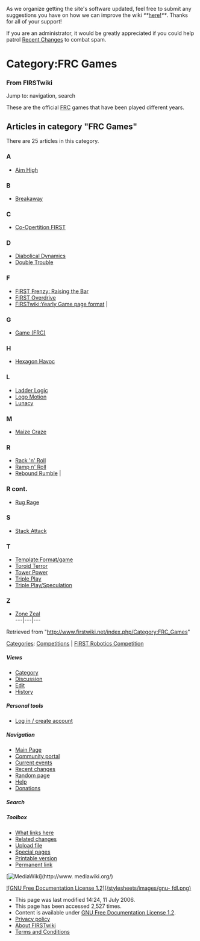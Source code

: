 As we organize getting the site's software updated, feel free to submit any
suggestions you have on how we can improve the wiki
_**_[here!](/index.php/User:Hallry/Suggestions "User:Hallry/Suggestions"
)_**_. Thanks for all of your support!

If you are an administrator, it would be greatly appreciated if you could help
patrol [Recent Changes](/index.php/Special:Recentchanges
"Special:Recentchanges" ) to combat spam.

# Category:FRC Games

### From FIRSTwiki

Jump to: navigation, search

These are the official [FRC](/index.php/FRC "FRC" ) games that have been
played different years.

  

## Articles in category "FRC Games"

There are 25 articles in this category.

### A

  * [Aim High](/index.php/Aim_High "Aim High" )

### B

  * [Breakaway](/index.php/Breakaway "Breakaway" )

### C

  * [Co-Opertition FIRST](/index.php/Co-Opertition_FIRST "Co-Opertition FIRST" )

### D

  * [Diabolical Dynamics](/index.php/Diabolical_Dynamics "Diabolical Dynamics" )
  * [Double Trouble](/index.php/Double_Trouble "Double Trouble" )

### F

  * [FIRST Frenzy: Raising the Bar](/index.php/FIRST_Frenzy:_Raising_the_Bar "FIRST Frenzy: Raising the Bar" )
  * [FIRST Overdrive](/index.php/FIRST_Overdrive "FIRST Overdrive" )
  * [FIRSTwiki:Yearly Game page format](/index.php/FIRSTwiki:Yearly_Game_page_format "FIRSTwiki:Yearly Game page format" )
|

### G

  * [Game (FRC)](/index.php/Game_%28FRC%29 "Game \(FRC\)" )

### H

  * [Hexagon Havoc](/index.php/Hexagon_Havoc "Hexagon Havoc" )

### L

  * [Ladder Logic](/index.php/Ladder_Logic "Ladder Logic" )
  * [Logo Motion](/index.php/Logo_Motion "Logo Motion" )
  * [Lunacy](/index.php/Lunacy "Lunacy" )

### M

  * [Maize Craze](/index.php/Maize_Craze "Maize Craze" )

### R

  * [Rack 'n' Roll](/index.php/Rack_%27n%27_Roll "Rack 'n' Roll" )
  * [Ramp n' Roll](/index.php/Ramp_n%27_Roll "Ramp n' Roll" )
  * [Rebound Rumble](/index.php/Rebound_Rumble "Rebound Rumble" )
|

### R cont.

  * [Rug Rage](/index.php/Rug_Rage "Rug Rage" )

### S

  * [Stack Attack](/index.php/Stack_Attack "Stack Attack" )

### T

  * [Template:Format/game](/index.php/Template:Format/game "Template:Format/game" )
  * [Toroid Terror](/index.php/Toroid_Terror "Toroid Terror" )
  * [Tower Power](/index.php/Tower_Power "Tower Power" )
  * [Triple Play](/index.php/Triple_Play "Triple Play" )
  * [Triple Play/Speculation](/index.php/Triple_Play/Speculation "Triple Play/Speculation" )

### Z

  * [Zone Zeal](/index.php/Zone_Zeal "Zone Zeal" )  
---|---|---  
  
Retrieved from "<http://www.firstwiki.net/index.php/Category:FRC_Games>"

[Categories](/index.php?title=Special:Categories&article=Category%3AFRC_Games
"Special:Categories" ): [Competitions](/index.php/Category:Competitions
"Category:Competitions" ) | [FIRST Robotics
Competition](/index.php/Category:FIRST_Robotics_Competition "Category:FIRST
Robotics Competition" )

##### Views

  * [Category](/index.php/Category:FRC_Games)
  * [Discussion](/index.php?title=Category_talk:FRC_Games&action=edit)
  * [Edit](/index.php?title=Category:FRC_Games&action=edit)
  * [History](/index.php?title=Category:FRC_Games&action=history)

##### Personal tools

  * [Log in / create account](/index.php?title=Special:Userlogin&returnto=Category:FRC_Games)

[](/index.php/Main_Page "Main Page" )

##### Navigation

  * [Main Page](/index.php/Main_Page)
  * [Community portal](/index.php/FIRSTwiki:Community_portal)
  * [Current events](/index.php/Current_events)
  * [Recent changes](/index.php/Special:Recentchanges)
  * [Random page](/index.php/Special:Random)
  * [Help](/index.php/FIRSTwiki:Help)
  * [Donations](/index.php/FIRSTwiki:Site_support)

##### Search



##### Toolbox

  * [What links here](/index.php/Special:Whatlinkshere/Category:FRC_Games)
  * [Related changes](/index.php/Special:Recentchangeslinked/Category:FRC_Games)
  * [Upload file](/index.php/Special:Upload)
  * [Special pages](/index.php/Special:Specialpages)
  * [Printable version](/index.php?title=Category:FRC_Games&printable=yes)
  * [Permanent link](/index.php?title=Category:FRC_Games&oldid=48745)

[![MediaWiki](/skins/common/images/poweredby_mediawiki_88x31.png)](http://www.
mediawiki.org/)

[![GNU Free Documentation License 1.2](/stylesheets/images/gnu-
fdl.png)](http://www.gnu.org/copyleft/fdl.html)

  * This page was last modified 14:24, 11 July 2006.
  * This page has been accessed 2,527 times.
  * Content is available under [GNU Free Documentation License 1.2](http://www.gnu.org/copyleft/fdl.html "http://www.gnu.org/copyleft/fdl.html" ).
  * [Privacy policy](/index.php/FIRSTwiki:Privacy_policy "FIRSTwiki:Privacy policy" )
  * [About FIRSTwiki](/index.php/FIRSTwiki:About "FIRSTwiki:About" )
  * [Terms and Conditions](/index.php/FIRSTwiki:Terms_and_conditions "FIRSTwiki:Terms and conditions" )

